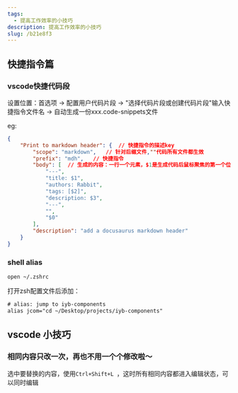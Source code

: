 ```yaml
---
tags: 
  - 提高工作效率的小技巧
description: 提高工作效率的小技巧
slug: /b21e8f3
---
```


## 快捷指令篇

### vscode快捷代码段

设置位置：首选项 -> 配置用户代码片段 -> "选择代码片段或创建代码片段"输入快捷指令文件名 -> 自动生成一份xxx.code-snippets文件

eg:

```json
{
	"Print to markdown header": {  // 快捷指令的描述key
		"scope": "markdown",   // 针对后缀文件,""代码所有文件都生效
		"prefix": "mdh",   // 快捷指令
		"body": [  // 生成的内容：一行一个元素，$1是生成代码后鼠标聚焦的第一个位置，$2、$3以此类推，$0是最后一个位置；空白行直接使用""
			"---",
			"title: $1",
			"authors: Rabbit",
			"tags: [$2]",
			"description: $3",
			"---",
			"",
			"$0"
		],
		"description": "add a docusaurus markdown header"
	}
}
```




### shell alias

```she
open ~/.zshrc
```

打开zsh配置文件后添加：

```tex
# alias: jump to iyb-components
alias jcom="cd ~/Desktop/projects/iyb-components" 
```

 

## vscode 小技巧

### 相同内容只改一次，再也不用一个个修改啦～

选中要替换的内容，使用`Ctrl+Shift+L `，这时所有相同内容都进入编辑状态，可以同时编辑
